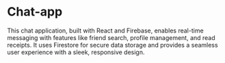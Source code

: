 # Chat-app
This chat application, built with React and Firebase, enables real-time messaging with features like friend search, profile management, and read receipts. It uses Firestore for secure data storage and provides a seamless user experience with a sleek, responsive design.
